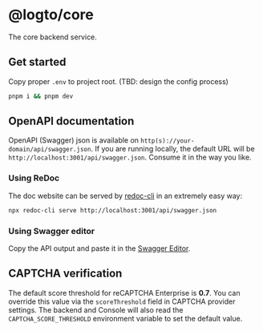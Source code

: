 # @logto/core

The core backend service.

## Get started

Copy proper `.env` to project root. (TBD: design the config process)

```bash
pnpm i && pnpm dev
```

## OpenAPI documentation

OpenAPI (Swagger) json is available on `http(s)://your-domain/api/swagger.json`. If you are running locally, the default URL will be `http://localhost:3001/api/swagger.json`. Consume it in the way you like.

### Using ReDoc

The doc website can be served by [redoc-cli](https://github.com/Redocly/redoc/blob/master/cli/README.md) in an extremely easy way:

```bash
npx redoc-cli serve http://localhost:3001/api/swagger.json
```

### Using Swagger editor

Copy the API output and paste it in the [Swagger Editor](https://editor.swagger.io/).

## CAPTCHA verification

The default score threshold for reCAPTCHA Enterprise is **0.7**. You can override
this value via the `scoreThreshold` field in CAPTCHA provider settings. The
backend and Console will also read the `CAPTCHA_SCORE_THRESHOLD` environment
variable to set the default value.

